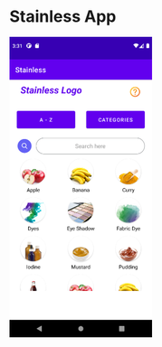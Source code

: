 # Stainless App

<img src="https://github.com/tonyjoo974/Stainless/blob/tony/screenshot/initial_screen.png" width="50%"></img>